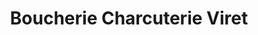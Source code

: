 ---
title: "Boucherie Charcuterie Viret"
url: /annecy/boucherie-charcuterie-viret/
shop: boucherie
---